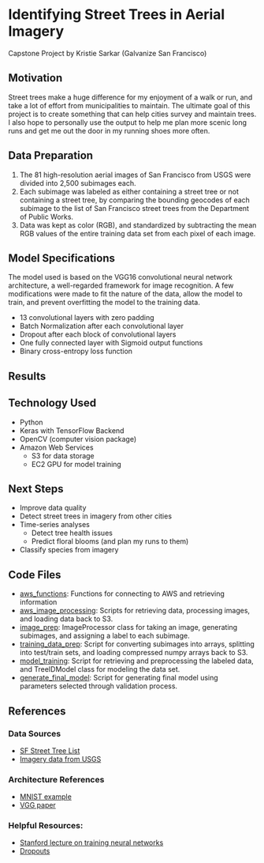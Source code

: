 # Identifying Street Trees in Aerial Imagery
Capstone Project by Kristie Sarkar (Galvanize San Francisco)

## Motivation
Street trees make a huge difference for my enjoyment of a walk or run, and take a lot of effort from municipalities to maintain. The ultimate goal of this project is to create something that can help cities survey and maintain trees. I also hope to personally use the output to help me plan more scenic long runs and get me out the door in my running shoes more often.

## Data Preparation
1. The 81 high-resolution aerial images of San Francisco from USGS were divided into 2,500 subimages each.
2. Each subimage was labeled as either containing a street tree or not containing a street tree, by comparing the bounding geocodes of each subimage to the list of San Francisco street trees from the Department of Public Works.
3. Data was kept as color (RGB), and standardized by subtracting the mean RGB values of the entire training data set from each pixel of each image.

## Model Specifications

The model used is based on the VGG16 convolutional neural network architecture, a well-regarded framework for image recognition. A few modifications were made to fit the nature of the data, allow the model to train, and prevent overfitting the model to the training data.

- 13 convolutional layers with zero padding
- Batch Normalization after each convolutional layer
- Dropout after each block of convolutional layers
- One fully connected layer with Sigmoid output functions
- Binary cross-entropy loss function

## Results

## Technology Used
- Python
- Keras with TensorFlow Backend
- OpenCV (computer vision package)
- Amazon Web Services
  - S3 for data storage
  - EC2 GPU for model training

## Next Steps
- Improve data quality
- Detect street trees in imagery from other cities
- Time-series analyses
  - Detect tree health issues
  - Predict floral blooms (and plan my runs to them)
- Classify species from imagery

## Code Files

- [aws_functions](https://github.com/ks2282/street-tree-identification/blob/master/src/aws_functions.py): Functions for connecting to AWS and retrieving information
- [aws_image_processing](https://github.com/ks2282/street-tree-identification/blob/master/src/aws_image_processing.py): Scripts for retrieving data, processing images, and loading data back to S3.
- [image_prep](https://github.com/ks2282/street-tree-identification/blob/master/src/image_prep.py): ImageProcessor class for taking an image, generating subimages, and assigning a label to each subimage.
- [training_data_prep](https://github.com/ks2282/street-tree-identification/blob/master/src/training_data_prep.py): Script for converting subimages into arrays, splitting into test/train sets, and loading compressed numpy arrays back to S3.
- [model_training](https://github.com/ks2282/street-tree-identification/blob/master/src/model_training.py): Script for retrieving and preprocessing the labeled data, and TreeIDModel class for modeling the data set.
- [generate_final_model](https://github.com/ks2282/street-tree-identification/blob/master/src/generate_final_model.py): Script for generating final model using parameters selected through validation process.


## References

### Data Sources
- [SF Street Tree List](https://data.sfgov.org/City-Infrastructure/Street-Tree-List/tkzw-k3nq)
- [Imagery data from USGS](https://lta.cr.usgs.gov/high_res_ortho)

### Architecture References
- [MNIST example](https://github.com/keras-team/keras/blob/master/examples/mnist_cnn.py)
- [VGG paper](https://arxiv.org/pdf/1409.1556.pdf)

### Helpful Resources:
- [Stanford lecture on training neural networks](http://cs231n.stanford.edu/slides/2017/cs231n_2017_lecture6.pdf)
- [Dropouts](https://www.cs.toronto.edu/~hinton/absps/JMLRdropout.pdf)
